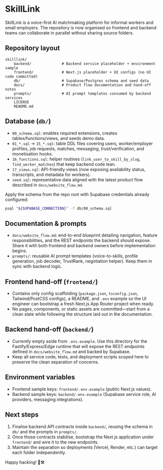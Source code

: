 # SkillLink

SkillLink is a voice-first AI matchmaking platform for informal workers and small employers. The repository is now organised so frontend and backend teams can collaborate in parallel without sharing source folders.

## Repository layout

```
skilllink/
	backend/              # Backend service placeholder + environment sample
	frontend/             # Next.js placeholder + UI configs (no UI code committed)
	db/                   # Supabase/Postgres schema and seed data
	docs/                 # Product flow documentation and hand-off notes
	prompts/              # AI prompt templates consumed by backend services
	LICENSE
	README.md
```

## Database (`db/`)

- `00_schema.sql`: enables required extensions, creates tables/functions/views, and seeds demo data.
- `01_*.sql` → `15_*.sql`: table DDL files covering users, worker/employer profiles, job requests, matches, messaging, trust/verification, and monetisation hooks.
- `16_functions.sql`: helper routines (`link_user_to_skill_by_slug`, `find_worker_matches`) that keep backend code lean.
- `17_views.sql`: API-friendly views (now exposing availability status, transcripts, and metadata for workers).
- `seed.sql`: representative data aligned with the latest product flow described in `docs/website_flow.md`.

Apply the schema from the repo root with Supabase credentials already configured:

```bash
psql "${SUPABASE_CONNECTION}" -f db/00_schema.sql
```

## Documentation & prompts

- `docs/website_flow.md`: end-to-end blueprint detailing navigation, feature responsibilities, and the REST endpoints the backend should expose. Share it with both frontend and backend owners before implementation begins.
- `prompts/`: reusable AI prompt templates (voice-to-skills, profile generation, job decoder, TrustRank, negotiation helper). Keep them in sync with backend logic.

## Frontend hand-off (`frontend/`)

- Contains only config scaffolding (`package.json`, `tsconfig.json`, Tailwind/PostCSS configs), a README, and `.env` example so the UI engineer can bootstrap a fresh Next.js App Router project when ready.
- No pages, components, or static assets are committed—start from a clean slate while following the structure laid out in the documentation.

## Backend hand-off (`backend/`)

- Currently empty aside from `.env.example`. Use this directory for the Fastify/Express/Edge runtime that will expose the REST endpoints defined in `docs/website_flow.md` and backed by Supabase.
- Keep all service code, tests, and deployment scripts scoped here to preserve the clean separation of concerns.

## Environment variables

- Frontend sample keys: `frontend/.env.example` (public Next.js values).
- Backend sample keys: `backend/.env.example` (Supabase service role, AI providers, messaging integrations).

## Next steps

1. Finalise backend API contracts inside `backend/`, reusing the schema in `db/` and the prompts in `prompts/`.
2. Once those contracts stabilise, bootstrap the Next.js application under `frontend/` and wire it to the new endpoints.
3. Maintain the separation so deployments (Vercel, Render, etc.) can target each folder independently.

Happy hacking! 🎤🛠️
